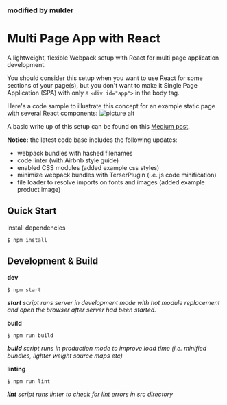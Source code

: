 ### modified by mulder

# Multi Page App with React

A lightweight, flexible Webpack setup with React for multi page application development. <br />

You should consider this setup when you want to use React for some sections of your page(s), but you don't want to make it Single Page Application (SPA) with only a `<div id="app">` in the body tag.

Here's a code sample to illustrate this concept for an example static page with several React components:
![picture alt](http://assets.miwu.pl/mpa-with-react-example.png "MPA with React example")

A  basic write up of this setup can be found on this [Medium post](https://itnext.io/building-multi-page-application-with-react-f5a338489694).

**Notice:** the latest code base includes the following updates: 
- webpack bundles with hashed filenames
- code linter (with Airbnb style guide)
- enabled CSS modules (added example css styles)
- minimize webpack bundles with TerserPlugin (i.e. js code minification)
- file loader to resolve imports on fonts and images (added example product image)


## Quick Start

install dependencies
```
$ npm install
```

## Development & Build

**dev**

```
$ npm start
```
***start** script runs server in development mode with hot module replacement and open the browser after server had been started.*

**build**

```
$ npm run build
```

***build** script runs in production mode to improve load time (i.e. minified bundles, lighter weight source maps etc)*

**linting**

```
$ npm run lint
```

***lint** script runs linter to check for lint errors in src directory*
